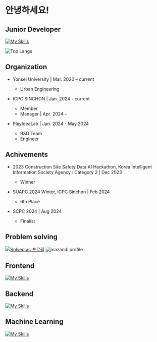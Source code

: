 # 안녕하세요!

## Junior Developer

[![My Skills](https://skillicons.dev/icons?i=python,cpp,git,github)](https://skillicons.dev)

![Top Langs](https://github-readme-stats.vercel.app/api/top-langs/?username=jiho7407&layout=compact)

## Organization

- Yonsei University  | Mar. 2020 – current
  - Urban Engineering

- ICPC SINCHON | Jan. 2024 - current
  - Member
  - Manager | Apr. 2024 -

- PlayIdeaLab | Jan. 2024 - May.2024
  - R&D Team
  - Engineer

## Achivements

- 2023 Construction Site Safety Data AI Hackathon, Korea Intelligent Information Society Agency : Category 2 | Dec 2023
  - Winner

- SUAPC 2024 Winter, ICPC Sinchon | Feb 2024
  - 6th Place
 
- SCPC 2024 | Aug 2024
  - Finalist


## Problem solving

[![Solved.ac
프로필](http://mazassumnida.wtf/api/v2/generate_badge?boj=wlgh7407)](https://solved.ac/wlgh7407) 
![mazandi profile](http://mazandi.herokuapp.com/api?handle=wlgh7407&theme=warm)

## Frontend

[![My Skills](https://skillicons.dev/icons?i=html,css,js,svelte,bootstrap)](https://skillicons.dev)

## Backend

[![My Skills](https://skillicons.dev/icons?i=fastapi,supabase,sqlite,postgresql,aws)](https://skillicons.dev)

## Machine Learning

[![My Skills](https://skillicons.dev/icons?i=pytorch)](https://skillicons.dev)

<!--
**jiho7407/jiho7407** is a ✨ _special_ ✨ repository because its `README.md` (this file) appears on your GitHub profile.

Here are some ideas to get you started:

- 🔭 I’m currently working on ...
- 🌱 I’m currently learning ...
- 👯 I’m looking to collaborate on ...
- 🤔 I’m looking for help with ...
- 💬 Ask me about ...
- 📫 How to reach me: ...
- 😄 Pronouns: ...
- ⚡ Fun fact: ...
-->
